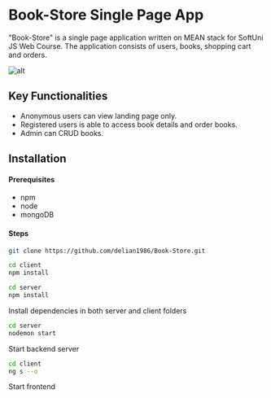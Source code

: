 # Book-Store Single Page App
"Book-Store" is a single page application written on MEAN stack for SoftUni JS Web Course. The application consists of users, books, shopping cart and orders.

![alt](https://github.com/delian1986/Book-Store/blob/master/demo.gif)
## Key Functionalities

 - Anonymous users can view landing page only.
 - Registered users is able to access book details and order books. 
 - Admin can CRUD books.

## Installation

#### Prerequisites
  

 - npm
 -  node
 - mongoDB



#### Steps
```sh
git clone https://github.com/delian1986/Book-Store.git
```
```sh
cd client
npm install
```

```sh
cd server
npm install
```
Install dependencies in both server and client folders
```sh
cd server
nodemon start
```
Start backend server
```sh
cd client
ng s --o
```
Start frontend 
